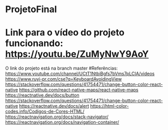 # ProjetoFinal
# Link para o vídeo do projeto funcionando: https://youtu.be/ZuMyNwY9AoY
O link do projeto está na branch master
#Referências:
https://www.youtube.com/channel/UCtT1NtbiBgfs7bVms7pLCIA/videos
https://www.ruyi-pr.com/cse?q=KeyboardAvoidingView
https://stackoverflow.com/questions/41754471/change-button-color-react-native
https://github.com/react-native-maps/react-native-maps
https://reactnative.dev/docs/button
https://stackoverflow.com/questions/41754471/change-button-color-react-native
https://reactnative.dev/docs/alert
https://html-color-codes.info/Codigos-de-Cores-HTML/
https://reactnavigation.org/docs/stack-navigator/
https://reactnavigation.org/docs/navigation-container/
